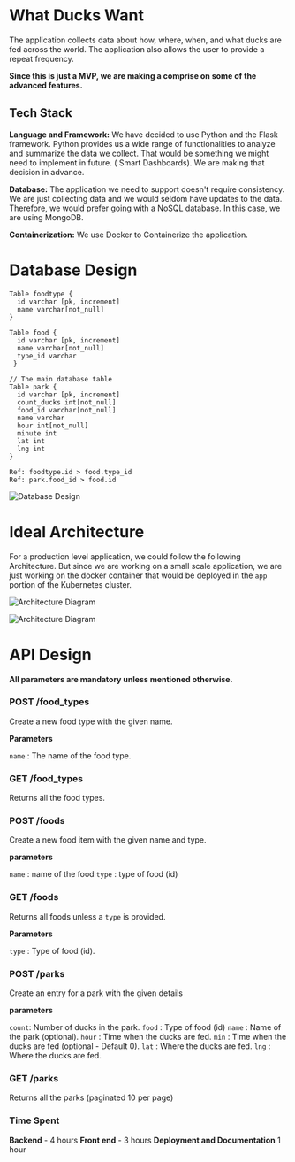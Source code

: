 # What Ducks Want

The application collects data about how, where, when, and what ducks are fed across the world. The application also allows the user to provide a repeat frequency.

 **Since this is just a MVP, we are making a comprise on some of the advanced features.**

## Tech Stack

**Language and Framework:** We have decided to use Python and the Flask framework. Python provides us a wide range of functionalities to analyze and summarize the data we collect. That would be something we might need to implement in future. ( Smart Dashboards). We are making that decision in advance.

**Database:** The application we need to support doesn't require consistency. We are just collecting data and we would seldom have updates to the data. Therefore, we would prefer going with a NoSQL database. In this case, we are using MongoDB.

**Containerization:** We use Docker to Containerize the application.


# Database Design

```
Table foodtype {
  id varchar [pk, increment]
  name varchar[not_null]
}

Table food {
  id varchar [pk, increment]
  name varchar[not_null]
  type_id varchar
 }

// The main database table
Table park {
  id varchar [pk, increment]
  count_ducks int[not_null]
  food_id varchar[not_null]
  name varchar
  hour int[not_null]
  minute int
  lat int
  lng int
}

Ref: foodtype.id > food.type_id
Ref: park.food_id > food.id

```
![Database Design](https://user-images.githubusercontent.com/18748713/134434446-e56f9e02-75f8-4897-a420-568625d4d64a.png)

# Ideal Architecture

For a production level application, we could follow the following Architecture. But since we are working on a small scale application, we are just working on the docker container that would be deployed in the `app` portion of the Kubernetes cluster.

![Architecture Diagram](https://user-images.githubusercontent.com/18748713/134438916-69e49ee1-5efb-4087-a5f0-fe67d9434b44.png)

![Architecture Diagram](https://user-images.githubusercontent.com/18748713/134438923-1c8ec149-52ba-454b-b1b1-3daaa2109e7d.png)

# API Design

**All parameters are mandatory unless mentioned otherwise.**

### POST /food_types

Create a new food type with the given name.

**Parameters**

`name` : The name of the food type.

### GET /food_types

Returns all the food types.

### POST /foods

Create a new food item with the given name and type.

**parameters**

`name` : name of the food
`type` : type of food (id)

### GET /foods

Returns all foods unless a `type` is provided.

**Parameters**

`type` : Type of food (id).

### POST /parks

Create an entry for a park with the given details

**parameters**

`count`: Number of ducks in the park.
`food` : Type of food (id)
`name` : Name of the park (optional).
`hour` : Time when the ducks are fed.
`min` : Time when the ducks are fed (optional - Default 0).
`lat` : Where the ducks are fed.
`lng` : Where the ducks are fed.

### GET /parks

Returns all the parks (paginated 10 per page)


### Time Spent

**Backend** - 4 hours
**Front end** - 3 hours
**Deployment and Documentation** 1 hour
